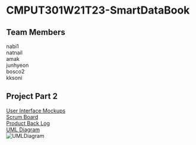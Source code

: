 # CMPUT301W21T23-SmartDataBook

## Team Members

nabi1 <br/>
natnail <br/>
amak <br/>
junhyeon <br/>
bosco2 <br/>
kksoni <br/>

## Project Part 2

[User Interface Mockups](https://github.com/CMPUT301W21T23/CMPUT301W21T23-SmartDataBook/tree/main/ProjectPreparation/StoryBoard) <br/>
[Scrum Board](https://github.com/CMPUT301W21T23/CMPUT301W21T23-SmartDataBook/projects/1) <br/>
[Product Back Log](https://github.com/bosco4/CMPUT301W21T23-SmartDataBook/issues) <br/>
[UML Diagram](https://github.com/CMPUT301W21T23/CMPUT301W21T23-SmartDataBook/blob/main/ProjectPreparation/UMLDiagram/UML.pdf) </br>
![UMLDiagram](https://github.com/bosco4/CMPUT301W21T23-SmartDataBook/blob/main/ProjectPreparation/UMLDiagram/UML_Prep.png)
